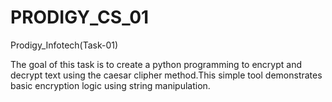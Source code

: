 # PRODIGY_CS_01
Prodigy_Infotech(Task-01)

The goal of this task is to create a python programming to encrypt and decrypt text using the caesar clipher method.This simple tool demonstrates basic encryption logic using string manipulation.
